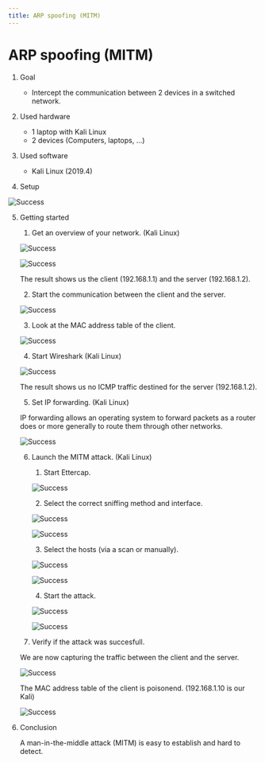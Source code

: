 ```yaml
---
title: ARP spoofing (MITM)
---
```


# ARP spoofing (MITM)

1. Goal
    * Intercept the communication between 2 devices in a switched network.

2. Used hardware
    * 1 laptop with Kali Linux
    * 2 devices (Computers, laptops, ...)

3. Used software
    * Kali Linux (2019.4)

4. Setup

![Success](./assets/mitm.png)

5. Getting started
    1. Get an overview of your network. (Kali Linux)
    
    ![Success](./assets/netdiscover_command.png)

    ![Success](./assets/netdiscover_result.png)

    The result shows us the client (192.168.1.1) and the server (192.168.1.2).

    2. Start the communication between the client and the server.

    ![Success](./assets/ping.png)
    
    3. Look at the MAC address table of the client.

    ![Success](./assets/first_arp.png)

    4. Start Wireshark (Kali Linux)

    ![Success](./assets/first_Wireshark.png)

    The result shows us no ICMP traffic destined for the server (192.168.1.2).

    5. Set IP forwarding. (Kali Linux)
    
    IP forwarding allows an operating system to forward packets as a router does or more generally to route them through other networks.
    
    ![Success](./assets/ip_forward.png)

    6. Launch the MITM attack. (Kali Linux)

        1. Start Ettercap.

        ![Success](./assets/Ettercap.png)

        2. Select the correct sniffing method and interface.

        ![Success](./assets/sniffing.png)

        ![Success](./assets/sniffing2.png)

        3. Select  the hosts (via a scan or manually).

        ![Success](./assets/scan.png)

        ![Success](./assets/scan2.png)

        4. Start the attack.

        ![Success](./assets/attack.png)

        ![Success](./assets/attack2.png)

    7. Verify if the attack was succesfull.

    We are now capturing the traffic between the client and the server.

    ![Success](./assets/after_wireshark.png)

    The MAC address table of the client is poisonend. (192.168.1.10 is our Kali)

    ![Success](./assets/second_arp.png)

6. Conclusion
    
    A man-in-the-middle attack (MITM) is easy to establish and hard to detect.
        


